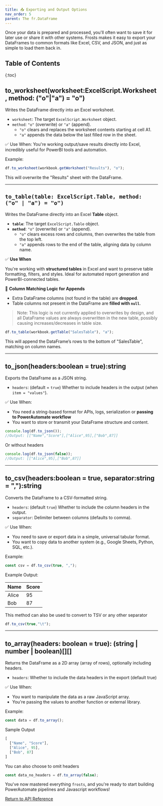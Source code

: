```yaml
---
title: 📤 Exporting and Output Options
nav_order: 5
parent: The fr.DataFrame
---
```


Once your data is prepared and processed, you'll often want to save it for later use or share it with other systems. Frosts makes it easy to export your DataFrames to common formats like Excel, CSV, and JSON, and just as simple to load them back in.

## Table of Contents

{:toc}

## to_worksheet(worksheet:ExcelScript.Worksheet, method: ("o"|"a") = "o")

Writes the DataFrame directly into an Excel worksheet.

- `worksheet`: The target `ExcelScript.Worksheet` object.
- `method`: `"o"` (overwrite) or `"a"` (append).
  - `"o"` clears and replaces the worksheet contents starting at cell A1.
  - `"a"` appends the data below the last filled row in the sheet.

✅ Use When:
You're working output/save results directly into Excel, incredibly useful for PowerBI tools and automation.

Example:

```ts
df.to_worksheet(workbook.getWorksheet("Results"), "o");
```

This will overwrite the "Results" sheet with the DataFrame.

---

## `to_table(table: ExcelScript.Table, method: ("o" | "a") = "o")`

Writes the DataFrame directly into an Excel **Table** object.

- **`table`**: The target `ExcelScript.Table` object.
- **`method`**: `"o"` (overwrite) or `"a"` (append).
  - `"o"` clears excess rows and columns, then overwrites the table from the top left.
  - `"a"` appends rows to the end of the table, aligning data by column name.

✅ **Use When**  

You're working with **structured tables** in Excel and want to preserve table formatting, filters, and styles. Ideal for automated report generation and PowerBI-connected tables.

🧠 **Column Matching Logic for Appends**

- Extra DataFrame columns (not found in the table) are **dropped**.
- Table columns not present in the DataFrame are **filled with `null`**.

> Note: This logic is not currently applied to overwrites by design, and all DataFrame values are always overwritten in the new table, possibly causing increases/decreases in table size.

```ts
df.to_table(workbook.getTable("SalesTable"), "a");
```

This will append the DataFrame’s rows to the bottom of "SalesTable", matching on column names.

---

## to_json(headers:boolean = true):string

Exports the DataFrame as a JSON string.

- `headers`: (default = `true`) Whether to include headers in the output (when `item = "values"`).

✅ Use When:

- You need a string-based format for APIs, logs, serialization or **passing to PowerAutomate workflow**
- You want to store or transmit your DataFrame structure and content.

```ts
console.log(df.to_json());
//Output: [["Name","Score"],["Alice",95],["Bob",87]]
```

Or without headers

```ts
console.log(df.to_json(false));
//Output: [["Alice",95],["Bob",87]]
```

---

## to_csv(headers:boolean = true, separator:string = ","):string

Converts the DataFrame to a CSV-formatted string.

- `headers`: (default `true`) Whether to include the column headers in the output.
- `separator`: Delimiter between columns (defaults to comma).

✅ Use When:

- You need to save or export data in a simple, universal tabular format.
- You want to copy data to another system (e.g., Google Sheets, Python, SQL, etc.).

Example:

```ts
const csv = df.to_csv(true, ",");
```

Example Output:

| Name  | Score |
|-------|-------|
| Alice |  95   |
| Bob   |  87   |

This method can also be used to convert to TSV or any other separator

```ts
df.to_csv(true,"\t");
```

---

## to_array(headers: boolean = true): (string | number | boolean)[][]

Returns the DataFrame as a 2D array (array of rows), optionally including headers.

- `headers`: Whether to include the data headers in the export (default true)

✅ Use When:

- You want to manipulate the data as a raw JavaScript array.
- You're passing the values to another function or external library.

Example:

```ts
const data = df.to_array();
```

Sample Output

```ts
[
  ["Name", "Score"],
  ["Alice", 95],
  ["Bob", 87]
]
```

You can also choose to omit headers

```ts
const data_no_headers = df.to_array(false);
```

You've now mastered everything `frosts`, and you're ready to start building PowerAutomate pipelines and Javascript workflows!

[Return to API Reference](/frosts)

